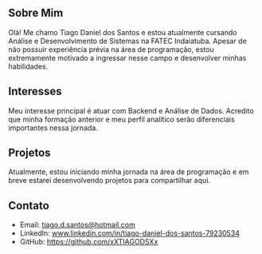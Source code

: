 ## Sobre Mim

Olá! Me chamo Tiago Daniel dos Santos e estou atualmente cursando Análise e Desenvolvimento de Sistemas na FATEC Indaiatuba. Apesar de não possuir experiência prévia na área de programação, estou extremamente motivado a ingressar nesse campo e desenvolver minhas habilidades.

## Interesses

Meu interesse principal é atuar com Backend e Análise de Dados. Acredito que minha formação anterior e meu perfil analítico serão diferenciais importantes nessa jornada.

## Projetos

Atualmente, estou iniciando minha jornada na área de programação e em breve estarei desenvolvendo projetos para compartilhar aqui.

## Contato

- Email: tiago.d.santos@hotmail.com
- LinkedIn: www.linkedin.com/in/tiago-daniel-dos-santos-79230534
- GitHub: https://github.com/xXTIAGODSXx
